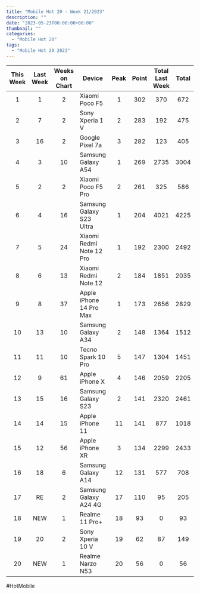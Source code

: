 ```yaml
---
title: "Mobile Hot 20 - Week 21/2023"
description: ""
date: "2023-05-23T00:00:00+08:00"
thumbnail: ""
categories:
  - "Mobile Hot 20"
tags:
  - "Mobile Hot 20 2023"
---
```

<!--more-->
|This Week|Last Week|Weeks on Chart|Device|Peak|Point|Total Last Week|Total|
|:----:|:----:|:----:|----|:----:|:----:|:----:|:----:|
|1|1|2|Xiaomi Poco F5|1|302|370|672|
|2|7|2|Sony Xperia 1 V|2|283|192|475|
|3|16|2|Google Pixel 7a|3|282|123|405|
|4|3|10|Samsung Galaxy A54|1|269|2735|3004|
|5|2|2|Xiaomi Poco F5 Pro|2|261|325|586|
|6|4|16|Samsung Galaxy S23 Ultra|1|204|4021|4225|
|7|5|24|Xiaomi Redmi Note 12 Pro|1|192|2300|2492|
|8|6|13|Xiaomi Redmi Note 12|2|184|1851|2035|
|9|8|37|Apple iPhone 14 Pro Max|1|173|2656|2829|
|10|13|10|Samsung Galaxy A34|2|148|1364|1512|
|11|11|10|Tecno Spark 10 Pro|5|147|1304|1451|
|12|9|61|Apple iPhone X|4|146|2059|2205|
|13|15|16|Samsung Galaxy S23|2|141|2320|2461|
|14|14|15|Apple iPhone 11|11|141|877|1018|
|15|12|56|Apple iPhone XR|3|134|2299|2433|
|16|18|6|Samsung Galaxy A14|12|131|577|708|
|17|RE|2|Samsung Galaxy A24 4G|17|110|95|205|
|18|NEW|1|Realme 11 Pro+|18|93|0|93|
|19|20|2|Sony Xperia 10 V|19|62|87|149|
|20|NEW|1|Realme Narzo N53|20|56|0|56|

#HotMobile